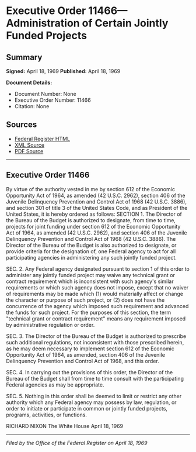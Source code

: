 # Executive Order 11466—Administration of Certain Jointly Funded Projects

## Summary

**Signed:** April 18, 1969
**Published:** April 18, 1969

**Document Details:**
- Document Number: None
- Executive Order Number: 11466
- Citation: None

## Sources
- [Federal Register HTML](https://www.presidency.ucsb.edu/documents/executive-order-11466-administration-certain-jointly-funded-projects)
- [XML Source](None)
- [PDF Source](None)

---

## Executive Order 11466

By virtue of the authority vested in me by section 612 of the Economic Opportunity Act of 1964, as amended (42 U.S.C. 2962), section 406 of the Juvenile Delinquency Prevention and Control Act of 1968 (42 U.S.C. 3886), and section 301 of title 3 of the United States Code, and as President of the United States, it is hereby ordered as follows:
SECTION 1. The Director of the Bureau of the Budget is authorized to designate, from time to time, projects for joint funding under section 612 of the Economic Opportunity Act of 1964, as amended (42 U.S.C. 2962), and section 406 of the Juvenile Delinquency Prevention and Control Act of 1968 (42 U.S.C. 3886). The Director of the Bureau of the Budget is also authorized to designate, or provide criteria for the designation of, one Federal agency to act for all participating agencies in administering any such jointly funded project.

SEC. 2. Any Federal agency designated pursuant to section 1 of this order to administer any jointly funded project may waive any technical grant or contract requirement which is inconsistent with such agency's similar requirements or which such agency does not impose, except that no waiver of requirements may be made which (1) would materially affect or change the character or purpose of such project, or (2) does not have the concurrence of the agency which imposed such requirement and advanced the funds for such project. For the purposes of this section, the term "technical grant or contract requirement" means any requirement imposed by administrative regulation or order.

SEC. 3. The Director of the Bureau of the Budget is authorized to prescribe such additional regulations, not inconsistent with those prescribed herein, as he may deem necessary to implement section 612 of the Economic Opportunity Act of 1964, as amended, section 406 of the Juvenile Delinquency Prevention and Control Act of 1968, and this order.

SEC. 4. In carrying out the provisions of this order, the Director of the Bureau of the Budget shall from time to time consult with the participating Federal agencies as may be appropriate.

SEC. 5. Nothing in this order shall be deemed to limit or restrict any other authority which any Federal agency may possess by law, regulation, or order to initiate or participate in common or jointly funded projects, programs, activities, or functions.

RICHARD NIXON
The White House
April 18, 1969

---

*Filed by the Office of the Federal Register on April 18, 1969*
